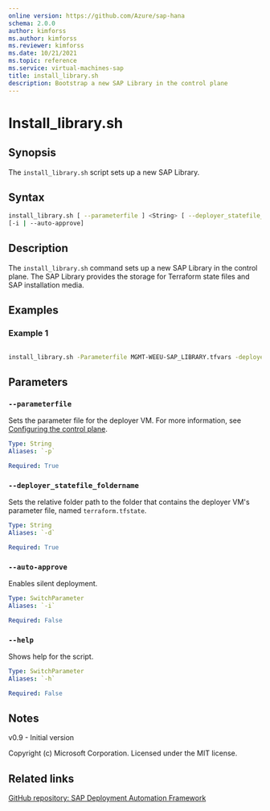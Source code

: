 ```yaml
---
online version: https://github.com/Azure/sap-hana
schema: 2.0.0
author: kimforss
ms.author: kimforss
ms.reviewer: kimforss
ms.date: 10/21/2021
ms.topic: reference
ms.service: virtual-machines-sap
title: install_library.sh
description: Bootstrap a new SAP Library in the control plane
---
```


# Install_library.sh

## Synopsis
The `install_library.sh` script sets up a new SAP Library.

## Syntax

```bash
install_library.sh [ --parameterfile ] <String> [ --deployer_statefile_foldername ] <String> 
[-i | --auto-approve]
```

## Description
The `install_library.sh` command sets up a new SAP Library in the control plane.
The SAP Library provides the storage for Terraform state files and SAP installation media.

## Examples

### Example 1
```bash

install_library.sh -Parameterfile MGMT-WEEU-SAP_LIBRARY.tfvars -deployer_statefile_foldername ../../DEPLOYER/MGMT-WEEU-DEP00-INFRASTRUCTURE
```

## Parameters

### `--parameterfile`
Sets the parameter file for the deployer VM. For more information, see [Configuring the control plane](../automation-configure-control-plane.md#deployer).

```yaml
Type: String
Aliases: `-p`

Required: True
```

### `--deployer_statefile_foldername`
Sets the relative folder path to the folder that contains the deployer VM's parameter file, named `terraform.tfstate`.

```yaml
Type: String
Aliases: `-d`

Required: True
```

### `--auto-approve`
Enables silent deployment.

```yaml
Type: SwitchParameter
Aliases: `-i`

Required: False
```

### `--help`
Shows help for the script.

```yaml
Type: SwitchParameter
Aliases: `-h`

Required: False
```

## Notes
v0.9 - Initial version


Copyright (c) Microsoft Corporation.
Licensed under the MIT license.

## Related links

[GitHub repository: SAP Deployment Automation Framework](https://github.com/Azure/sap-hana)
